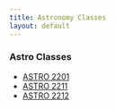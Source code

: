 ```yaml
---
title: Astronomy Classes
layout: default
---
```

<link rel="stylesheet" href="/main.css">

### Astro Classes
- [ASTRO 2201](/classes/astro/ASTRO2201.html)
- [ASTRO 2211](/classes/astro/ASTRO2211.html)
- [ASTRO 2212](/classes/astro/ASTRO2212.html)
